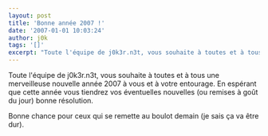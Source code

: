 ```yaml
---
layout: post
title: 'Bonne année 2007 !'
date: '2007-01-01 10:03:24'
author: j0k
tags: '[]'
excerpt: "Toute l'équipe de j0k3r.n3t, vous souhaite à toutes et à tous une merveilleuse nouvelle année 2007 à vous et à votre entourage.    En espérant que cette année vous tiendrez vos éventuelles nouvelles (ou remises à goût du jour) bonne résolution.  \n  \nBonne chance pour ceux qui se remette au boulot demain (je sais ça va être dur)."
---
```


Toute l'équipe de j0k3r.n3t, vous souhaite à toutes et à tous une merveilleuse nouvelle année 2007 à vous et à votre entourage.    En espérant que cette année vous tiendrez vos éventuelles nouvelles (ou remises à goût du jour) bonne résolution.

Bonne chance pour ceux qui se remette au boulot demain (je sais ça va être dur).
